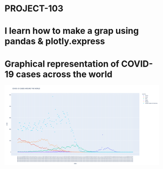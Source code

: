 # PROJECT-103
# I learn how to make a grap using pandas & plotly.express

# Graphical representation of COVID-19 cases across the world

![](img.png)
